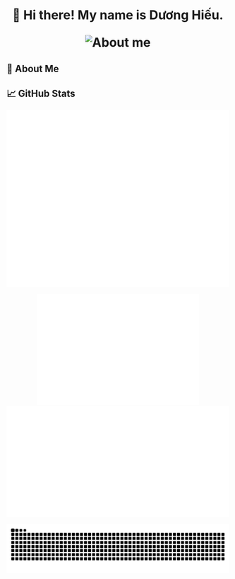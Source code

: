 <h1>
  <p align="center">
    👋 Hi there! My name is Dương Hiếu.
  </p>
  
  <p align="center">
    <img src="https://readme-typing-svg.demolab.com?font=Fira+Code&pause=1000&center=true&vCenter=true&random=false&width=450&lines=I'm+learning+to+be+a+Game+Developer." alt="About me"/>
  </p>
</h1>

## 👋 About Me

## 📈 GitHub Stats

<!--
<p align="center">
  <img width="48%" src="./github-metrics.svg" alt="Metrics"/>
  <img width="48%" src="https://streak-stats.demolab.com/?user=duonghieu0712z&theme=tokyonight" alt="GitHub Streak"/>
</p>
-->

<p align="center">
  <img src="./github-metrics.svg" alt="Metrics"/>
</p>

<p align="center">
  <img height="250px" src="https://raw.githubusercontent.com/duonghieu0712z/GitStats/actions_branch/generated_images/overview.svg" alt="Overview statistic visualizations"/>
  <img height="250px" src="https://raw.githubusercontent.com/duonghieu0712z/GitStats/actions_branch/generated_images/languages.svg" alt="Language statistics visualizations"/>
</p>

<!--
<p align="center">
  <img height="192px" src="https://github-readme-stats.vercel.app/api?username=duonghieu0712z&theme=transparent&show_icons=true" alt="Duong Hieu's Github stats"/>
  <img height="192px" src="https://github-readme-stats.vercel.app/api/top-langs?username=duonghieu0712z&layout=compact&theme=transparent" alt="Top languages"/>
</p>
-->

<p align="center">
  <picture>
    <source media="(prefers-color-scheme: dark)" srcset="https://raw.githubusercontent.com/duonghieu0712z/duonghieu0712z/output/github-snake-dark.svg">
    <source media="(prefers-color-scheme: light)" srcset="https://raw.githubusercontent.com/duonghieu0712z/duonghieu0712z/output/github-snake.svg">
    <img alt="github contribution grid snake animation" src="https://raw.githubusercontent.com/duonghieu0712z/duonghieu0712z/output/github-snake.svg">
  </picture>
</p>
